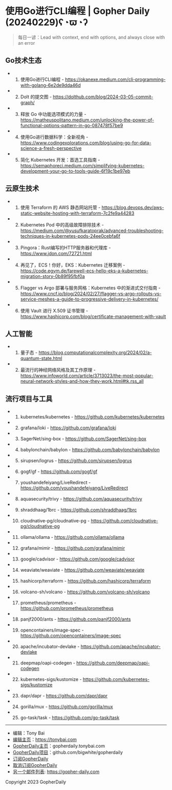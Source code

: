 # 使用Go进行CLI编程 | Gopher Daily (20240229)ʕ◔ϖ◔ʔ

>每日一谚：Lead with context, end with options, and always close with an error

## Go技术生态


- 1. 使用Go进行CLI编程 - https://okanexe.medium.com/cli-programming-with-golang-6e2de9dda46d

- 2. Dolt 的提交图 - https://dolthub.com/blog/2024-03-05-commit-graph/

- 3. 释放 Go 中功能选项模式的力量 - https://matheuspolitano.medium.com/unlocking-the-power-of-functional-options-pattern-in-go-087478f57be9

- 4. 使用Go进行数据科学：全新视角 - https://www.codingexplorations.com/blog/using-go-for-data-science-a-fresh-perspective

- 5. 简化 Kubernetes 开发：首选工具指南 - https://semaphoreci.medium.com/simplifying-kubernetes-development-your-go-to-tools-guide-6f19c1be97eb


## 云原生技术


- 1. 使用 Terraform 的 AWS 静态网站托管 - https://blog.devops.dev/aws-static-website-hosting-with-terraform-7c2fe9a44283

- 2. Kubernetes Pod 中的高级故障排除技术 - https://medium.com/@yusufkaratoprak/advanced-troubleshooting-techniques-in-kubernetes-pods-24ee0cebfa6f

- 3. Pingora：Rust编写的HTTP服务器和代理库 - https://www.jdon.com/72721.html

- 4. 再见了，ECS！你好，EKS：Kubernetes 迁移案例 - https://code.egym.de/farewell-ecs-hello-eks-a-kubernetes-migration-story-0b89f95fbf0a

- 5. Flagger vs Argo 部署与服务网格：Kubernetes 中的渐进式交付指南 - https://www.cncf.io/blog/2024/02/27/flagger-vs-argo-rollouts-vs-service-meshes-a-guide-to-progressive-delivery-in-kubernetes/

- 6. 使用 Vault 进行 X.509 证书管理 - https://www.hashicorp.com/blog/certificate-management-with-vault


## 人工智能


- 1. 量子态 - https://blog.computationalcomplexity.org/2024/02/a-quantum-state.html

- 2. 最流行的神经网络风格及其工作原理 - https://www.infoworld.com/article/3713023/the-most-popular-neural-network-styles-and-how-they-work.html#tk.rss_all


## 流行项目与工具


- 1. kubernetes/kubernetes - https://github.com/kubernetes/kubernetes

- 2. grafana/loki - https://github.com/grafana/loki

- 3. SagerNet/sing-box - https://github.com/SagerNet/sing-box

- 4. babylonchain/babylon - https://github.com/babylonchain/babylon

- 5. sirupsen/logrus - https://github.com/sirupsen/logrus

- 6. gogf/gf - https://github.com/gogf/gf

- 7. youshandefeiyang/LiveRedirect - https://github.com/youshandefeiyang/LiveRedirect

- 8. aquasecurity/trivy - https://github.com/aquasecurity/trivy

- 9. shraddhaag/1brc - https://github.com/shraddhaag/1brc

- 10. cloudnative-pg/cloudnative-pg - https://github.com/cloudnative-pg/cloudnative-pg

- 11. ollama/ollama - https://github.com/ollama/ollama

- 12. grafana/mimir - https://github.com/grafana/mimir

- 13. google/cadvisor - https://github.com/google/cadvisor

- 14. weaviate/weaviate - https://github.com/weaviate/weaviate

- 15. hashicorp/terraform - https://github.com/hashicorp/terraform

- 16. volcano-sh/volcano - https://github.com/volcano-sh/volcano

- 17. prometheus/prometheus - https://github.com/prometheus/prometheus

- 18. panjf2000/ants - https://github.com/panjf2000/ants

- 19. opencontainers/image-spec - https://github.com/opencontainers/image-spec

- 20. apache/incubator-devlake - https://github.com/apache/incubator-devlake

- 21. deepmap/oapi-codegen - https://github.com/deepmap/oapi-codegen

- 22. kubernetes-sigs/kustomize - https://github.com/kubernetes-sigs/kustomize

- 23. dapr/dapr - https://github.com/dapr/dapr

- 24. gorilla/mux - https://github.com/gorilla/mux

- 25. go-task/task - https://github.com/go-task/task


----

- 编辑：Tony Bai
- [编辑主页](https://tonybai.com)：https://tonybai.com
- [GopherDaily主页](https://gopherdaily.tonybai.com)：gopherdaily.tonybai.com
- [GopherDaily项目](https://github.com/bigwhite/gopherdaily)：github.com/bigwhite/gopherdaily
- [订阅GopherDaily](https://gopherdaily.tonybai.com/subscribe)
- [取消订阅GopherDaily](https://gopherdaily.tonybai.com/unsubscribe)
- [另一个邮件列表](https://gopher-daily.com): https://gopher-daily.com

Copyright 2023 GopherDaily
